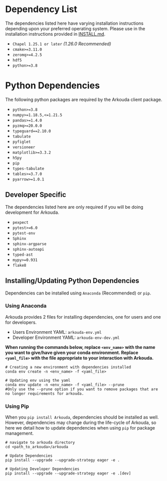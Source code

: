 # Dependency List

The dependencies listed here have varying installation instructions depending upon your preferred operating system. Please use in the installation instructions provided in [INSTALL.md](INSTALL.md).

- `Chapel 1.25.1 or later` *(1.26.0 Recommended)*
- `cmake>=3.11.0`
- `zeromq>=4.2.5`
- `hdf5`
- `python>=3.8`

# Python Dependencies

The following python packages are required by the Arkouda client package.

- `python>=3.8`
- `numpy>=1.18.5,<=1.21.5`
- `pandas>=1.4.0`
- `pyzmq>=20.0.0`
- `typeguard==2.10.0`
- `tabulate`
- `pyfiglet`
- `versioneer`
- `matplotlib>=3.3.2`
- `h5py`
- `pip`
- `types-tabulate`
- `tables>=3.7.0`
- `pyarrow>=1.0.1`

## Developer Specific

The dependencies listed here are only required if you will be doing development for Arkouda.

- `pexpect`
- `pytest>=6.0`
- `pytest-env`
- `Sphinx`
- `sphinx-argparse`
- `sphinx-autoapi`
- `typed-ast`
- `mypy>=0.931`
- `flake8`

## Installing/Updating Python Dependencies

Dependencies can be installed using `Anaconda` (Recommended) or `pip`. 

### Using Anaconda
Arkouda provides 2 files for installing dependencies, one for users and one for developers. 

- Users Environment YAML: `arkouda-env.yml`
- Developer Environment YAML: `arkouda-env-dev.yml`

**When running the commands below, replace `<env_name>` with the name you want to give/have given your conda environment. Replace `<yaml_file>` with the file appropriate to your interaction with Arkouda.**
```commandline
# Creating a new environment with dependencies installed
conda env create -n <env_name> -f <yaml_file>

# Updating env using the yaml 
conda env update -n <env_name> -f <yaml_file> --prune 
#Only use the --prune option if you want to remove packages that are no longer requirements for arkouda.
```

### Using Pip
When you `pip install Arkouda`, dependencies should be installed as well. However, dependencies may change during the life-cycle of Arkouda, so here we detail how to update dependencies when using `pip` for package management.

```commandline
# navigate to arkouda directory
cd <path_to_arkouda>/arkouda

# Update Dependencies
pip install --upgrade --upgrade-strategy eager -e .

# Updating Developer Dependencies
pip install --upgrade --upgrade-strategy eager -e .[dev]
```
 

